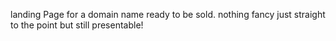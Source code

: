  landing Page for a domain name ready to be sold. nothing fancy just straight to the point but still presentable!
